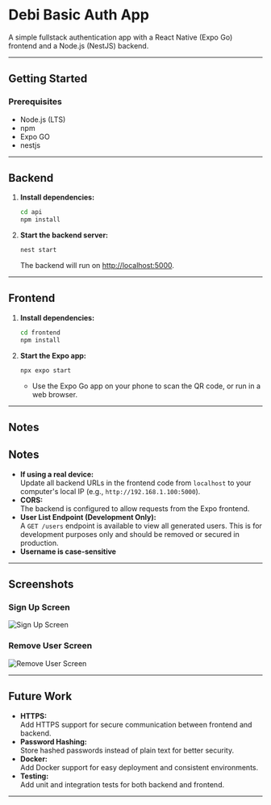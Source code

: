 # Debi Basic Auth App

A simple fullstack authentication app with a React Native (Expo Go) frontend and a Node.js (NestJS) backend.

---

## Getting Started

### Prerequisites

- Node.js (LTS)
- npm
- Expo GO
- nestjs

---

## Backend

1. **Install dependencies:**
   ```sh
   cd api
   npm install
   ```

2. **Start the backend server:**
   ```sh
   nest start
   ```
   The backend will run on [http://localhost:5000](http://localhost:5000).

---

## Frontend

1. **Install dependencies:**
   ```sh
   cd frontend
   npm install
   ```

2. **Start the Expo app:**
   ```sh
   npx expo start
   ```
   - Use the Expo Go app on your phone to scan the QR code, or run in a web browser.

---

## Notes

## Notes

- **If using a real device:**  
  Update all backend URLs in the frontend code from `localhost` to your computer's local IP (e.g., `http://192.168.1.100:5000`).
- **CORS:**  
  The backend is configured to allow requests from the Expo frontend.
- **User List Endpoint (Development Only):**  
  A `GET /users` endpoint is available to view all generated users. This is for development purposes only and should be removed or secured in production.
- **Username is case-sensitive**

---

## Screenshots

### Sign Up Screen

![Sign Up Screen](assets/signupscreen.png)

### Remove User Screen

![Remove User Screen](assets/removeuserscreen.png)

---


## Future Work

- **HTTPS:**  
  Add HTTPS support for secure communication between frontend and backend.
- **Password Hashing:**  
  Store hashed passwords instead of plain text for better security.
- **Docker:**  
  Add Docker support for easy deployment and consistent environments.
- **Testing:**  
  Add unit and integration tests for both backend and frontend.

---